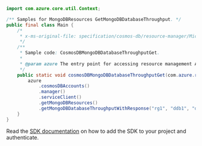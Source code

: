 ```java
import com.azure.core.util.Context;

/** Samples for MongoDBResources GetMongoDBDatabaseThroughput. */
public final class Main {
    /*
     * x-ms-original-file: specification/cosmos-db/resource-manager/Microsoft.DocumentDB/stable/2021-10-15/examples/CosmosDBMongoDBDatabaseThroughputGet.json
     */
    /**
     * Sample code: CosmosDBMongoDBDatabaseThroughputGet.
     *
     * @param azure The entry point for accessing resource management APIs in Azure.
     */
    public static void cosmosDBMongoDBDatabaseThroughputGet(com.azure.resourcemanager.AzureResourceManager azure) {
        azure
            .cosmosDBAccounts()
            .manager()
            .serviceClient()
            .getMongoDBResources()
            .getMongoDBDatabaseThroughputWithResponse("rg1", "ddb1", "databaseName", Context.NONE);
    }
}
```

Read the [SDK documentation](https://github.com/Azure/azure-sdk-for-java/blob/azure-resourcemanager_2.15.0/sdk/resourcemanager/azure-resourcemanager/README.md) on how to add the SDK to your project and authenticate.
